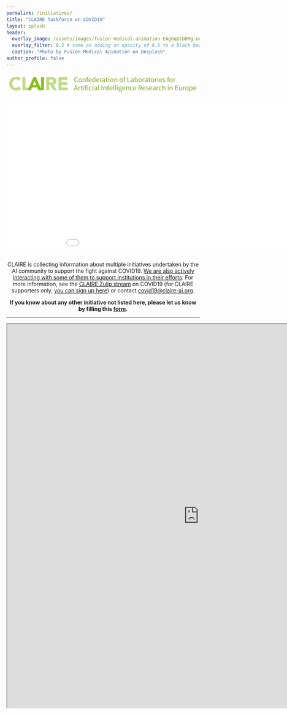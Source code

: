 ```yaml
---
permalink: /initiatives/
title: "CLAIRE Taskforce on COVID19"
layout: splash
header:
  overlay_image: /assets/images/fusion-medical-animation-EAgGqOiDDMg-unsplash_flipped.jpg
  overlay_filter: 0.2 # same as adding an opacity of 0.5 to a black background
  caption: "Photo by Fusion Medical Animation on Unsplash"
author_profile: false
---
```


<p align="center"><a href="https://claire-ai.org"><img src="/assets/images/banner_claire.jpg" alt="CLAIRE" width ="1000"></a></p>

<p align="center"><iframe title="Covid-19 Initiatives" aria-label="World Symbol map" src="//datawrapper.dwcdn.net/MGVbG/4/" scrolling="no" frameborder="0" style="border: none;" width="1000" height="400"></iframe></p>

<p align="center">CLAIRE is collecting information about multiple initiatives undertaken by the AI community to support the fight against COVID19. <a href="/claire-news/">We are also actively interacting with some of them to support institutions in their efforts</a>. For more information, see the <a href="https://claire.zulipchat.com/#narrow/stream/226112-covid-19">CLAIRE Zulip stream</a> on COVID19 (for CLAIRE supporters only, <a href="https://claire-ai.org/#share-and-sign">you can sign up here</a>) or contact <a href="mailto:covid19@claire-ai.org">covid19@claire-ai.org</a>.</p>


<p align="center"><b>If you know about any other initiative not listed here, please let us know by filling this <a href="https://docs.google.com/forms/d/e/1FAIpQLSfqLhThmq52C3pwXosMqx6Rs2dGLoeLR3zDjGicsrHiby6wog/viewform">form</a>.</b></p>


<hr>
<p align="center"><iframe src="https://docs.google.com/spreadsheets/d/e/2PACX-1vT65xEQKqL5A8QG44U4t6O9krlA6hOVnmAGJrISUTso37M8dSR06hDZKCToEx1-8Tfo8v9CMobC7tHL/pubhtml?gid=1045602843&amp;single=true&amp;widget=true&amp;headers=false&amp;range=B1:K55" width="1000" height="1000"></iframe></p>


<!--
<hr>
Powered by
<table style="width:100%">
<tr>
 <td class="bottom"><a href="https://claire-ai.org"><img src="./assets/images/logo_claire.png" alt="CLAIRE" width="250" border="10" ></a></td><td>&nbsp;</td>
</tr>
</table>
-->